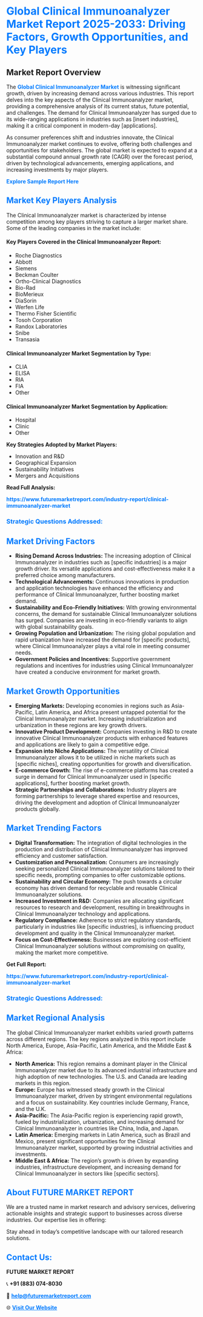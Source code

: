 <h1 style="color: #007BFF;">Global Clinical Immunoanalyzer Market Report 2025-2033: Driving Factors, Growth Opportunities, and Key Players</h1>

<section id="overview">
<h2>Market Report Overview</h2>
<p>The <a href="https://www.futuremarketreport.com/industry-report/clinical-immunoanalyzer-market" style="color: #007BFF; text-decoration: none;"><strong>Global Clinical Immunoanalyzer Market</strong></a> is witnessing significant growth, driven by increasing demand across various industries. This report delves into the key aspects of the Clinical Immunoanalyzer market, providing a comprehensive analysis of its current status, future potential, and challenges. The demand for Clinical Immunoanalyzer has surged due to its wide-ranging applications in industries such as [insert industries], making it a critical component in modern-day [applications].</p>
<p>As consumer preferences shift and industries innovate, the Clinical Immunoanalyzer market continues to evolve, offering both challenges and opportunities for stakeholders. The global market is expected to expand at a substantial compound annual growth rate (CAGR) over the forecast period, driven by technological advancements, emerging applications, and increasing investments by major players.</p>
</section>

<section id="overview">
<p><a href="https://www.futuremarketreport.com/request-sample/reportId=80267" style="color: #007BFF; text-decoration: none;"><strong>Explore Sample Report Here</strong></a></p>
</section>

<section id="key-players">
<h2 style="color: #007BFF;">Market Key Players Analysis</h2>
<p>The Clinical Immunoanalyzer market is characterized by intense competition among key players striving to capture a larger market share. Some of the leading companies in the market include:</p>
<h4>Key Players Covered in the Clinical Immunoanalyzer Report:</h4>
<ul><li>Roche Diagnostics</li><li>Abbott</li><li>Siemens</li><li>Beckman Coulter</li><li>Ortho-Clinical Diagnostics</li><li>Bio-Rad</li><li>BioMerieux</li><li>DiaSorin</li><li>Werfen Life</li><li>Thermo Fisher Scientific</li><li>Tosoh Corporation</li><li>Randox Laboratories</li><li>Snibe</li><li>Transasia</li></ul>
<h4>Clinical Immunoanalyzer Market Segmentation by Type:</h4>
<ul><li>CLIA</li><li>ELISA</li><li>RIA</li><li>FIA</li><li>Other</li></ul>

<h4>Clinical Immunoanalyzer Market Segmentation by Application:</h4>
<ul><li>Hospital</li><li>Clinic</li><li>Other</li></ul>
<p><strong>Key Strategies Adopted by Market Players:</strong></p>
<ul>
<li>Innovation and R&D</li>
<li>Geographical Expansion</li>
<li>Sustainability Initiatives</li>
<li>Mergers and Acquisitions</li>
</ul>
</section>

<section>
<p><strong>Read Full Analysis: </strong></p><a href="https://www.futuremarketreport.com/industry-report/clinical-immunoanalyzer-market" style="color: #007BFF; text-decoration: none;"><strong>https://www.futuremarketreport.com/industry-report/clinical-immunoanalyzer-market</strong></a>
<h3 style="color: #007BFF;">Strategic Questions Addressed:</h3>
</section>

<section id="driving-factors">
<h2 style="color: #007BFF;">Market Driving Factors</h2>
<ul>
<li><strong>Rising Demand Across Industries:</strong> The increasing adoption of Clinical Immunoanalyzer in industries such as [specific industries] is a major growth driver. Its versatile applications and cost-effectiveness make it a preferred choice among manufacturers.</li>
<li><strong>Technological Advancements:</strong> Continuous innovations in production and application technologies have enhanced the efficiency and performance of Clinical Immunoanalyzer, further boosting market demand.</li>
<li><strong>Sustainability and Eco-Friendly Initiatives:</strong> With growing environmental concerns, the demand for sustainable Clinical Immunoanalyzer solutions has surged. Companies are investing in eco-friendly variants to align with global sustainability goals.</li>
<li><strong>Growing Population and Urbanization:</strong> The rising global population and rapid urbanization have increased the demand for [specific products], where Clinical Immunoanalyzer plays a vital role in meeting consumer needs.</li>
<li><strong>Government Policies and Incentives:</strong> Supportive government regulations and incentives for industries using Clinical Immunoanalyzer have created a conducive environment for market growth.</li>
</ul>
</section>

<section id="growth-opportunities">
<h2 style="color: #007BFF;">Market Growth Opportunities</h2>
<ul>
<li><strong>Emerging Markets:</strong> Developing economies in regions such as Asia-Pacific, Latin America, and Africa present untapped potential for the Clinical Immunoanalyzer market. Increasing industrialization and urbanization in these regions are key growth drivers.</li>
<li><strong>Innovative Product Development:</strong> Companies investing in R&D to create innovative Clinical Immunoanalyzer products with enhanced features and applications are likely to gain a competitive edge.</li>
<li><strong>Expansion into Niche Applications:</strong> The versatility of Clinical Immunoanalyzer allows it to be utilized in niche markets such as [specific niches], creating opportunities for growth and diversification.</li>
<li><strong>E-commerce Growth:</strong> The rise of e-commerce platforms has created a surge in demand for Clinical Immunoanalyzer used in [specific applications], further boosting market growth.</li>
<li><strong>Strategic Partnerships and Collaborations:</strong> Industry players are forming partnerships to leverage shared expertise and resources, driving the development and adoption of Clinical Immunoanalyzer products globally.</li>
</ul>
</section>

<section id="trending-factors">
<h2 style="color: #007BFF;">Market Trending Factors</h2>
<ul>
<li><strong>Digital Transformation:</strong> The integration of digital technologies in the production and distribution of Clinical Immunoanalyzer has improved efficiency and customer satisfaction.</li>
<li><strong>Customization and Personalization:</strong> Consumers are increasingly seeking personalized Clinical Immunoanalyzer solutions tailored to their specific needs, prompting companies to offer customizable options.</li>
<li><strong>Sustainability and Circular Economy:</strong> The push towards a circular economy has driven demand for recyclable and reusable Clinical Immunoanalyzer solutions.</li>
<li><strong>Increased Investment in R&D:</strong> Companies are allocating significant resources to research and development, resulting in breakthroughs in Clinical Immunoanalyzer technology and applications.</li>
<li><strong>Regulatory Compliance:</strong> Adherence to strict regulatory standards, particularly in industries like [specific industries], is influencing product development and quality in the Clinical Immunoanalyzer market.</li>
<li><strong>Focus on Cost-Effectiveness:</strong> Businesses are exploring cost-efficient Clinical Immunoanalyzer solutions without compromising on quality, making the market more competitive.</li>
</ul>
</section>

<section>
<p><strong>Get Full Report: </strong></p><a href="https://www.futuremarketreport.com/industry-report/clinical-immunoanalyzer-market" style="color: #007BFF; text-decoration: none;"><strong>https://www.futuremarketreport.com/industry-report/clinical-immunoanalyzer-market</strong></a>
<h3 style="color: #007BFF;">Strategic Questions Addressed:</h3>
</section>


<section id="regional-analysis">
<h2 style="color: #007BFF;">Market Regional Analysis</h2>
<p>The global Clinical Immunoanalyzer market exhibits varied growth patterns across different regions. The key regions analyzed in this report include North America, Europe, Asia-Pacific, Latin America, and the Middle East & Africa:</p>
<ul>
<li><strong>North America:</strong> This region remains a dominant player in the Clinical Immunoanalyzer market due to its advanced industrial infrastructure and high adoption of new technologies. The U.S. and Canada are leading markets in this region.</li>
<li><strong>Europe:</strong> Europe has witnessed steady growth in the Clinical Immunoanalyzer market, driven by stringent environmental regulations and a focus on sustainability. Key countries include Germany, France, and the U.K.</li>
<li><strong>Asia-Pacific:</strong> The Asia-Pacific region is experiencing rapid growth, fueled by industrialization, urbanization, and increasing demand for Clinical Immunoanalyzer in countries like China, India, and Japan.</li>
<li><strong>Latin America:</strong> Emerging markets in Latin America, such as Brazil and Mexico, present significant opportunities for the Clinical Immunoanalyzer market, supported by growing industrial activities and investments.</li>
<li><strong>Middle East & Africa:</strong> The region’s growth is driven by expanding industries, infrastructure development, and increasing demand for Clinical Immunoanalyzer in sectors like [specific sectors].</li>
</ul>
</section>

<footer>
<h2 style="color: #007BFF;">About FUTURE MARKET REPORT</h2>
<p>We are a trusted name in market research and advisory services, delivering actionable insights and strategic support to businesses across diverse industries. Our expertise lies in offering:</p>

<p>Stay ahead in today’s competitive landscape with our tailored research solutions.</p>

<h2 style="color: #007BFF;">Contact Us:</h2>
<p><strong>FUTURE MARKET REPORT</strong></p>
<p>📞 <strong>+91 (883) 074-8030</strong></p>
<p>📧 <strong><a href="mailto:help@futuremarketreport.com" style="color: #007BFF;">help@futuremarketreport.com</a></strong></p>
<p>🌐 <strong><a href="https://www.futuremarketreport.com/" style="color: #007BFF;">Visit Our Website</a></strong></p>
</footer>